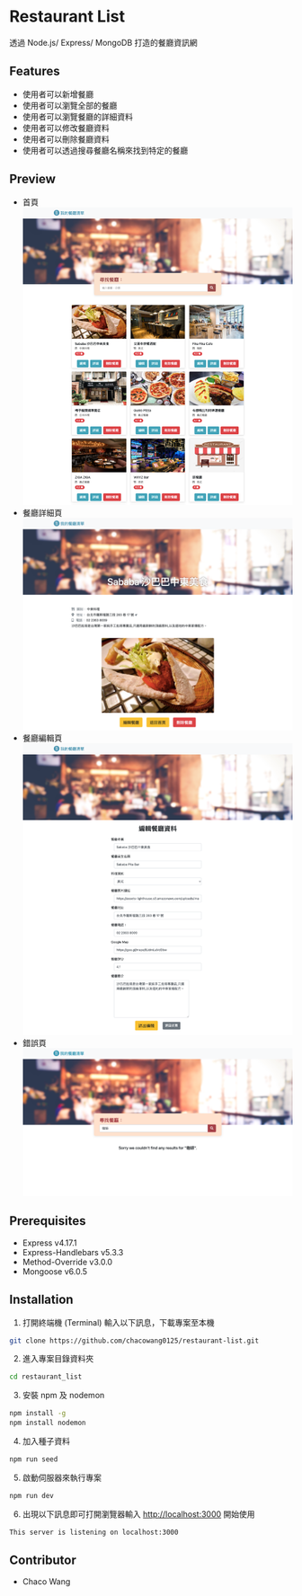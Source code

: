 # Restaurant List

透過 Node.js/ Express/ MongoDB 打造的餐廳資訊網

## Features

- 使用者可以新增餐廳
- 使用者可以瀏覽全部的餐廳
- 使用者可以瀏覽餐廳的詳細資料
- 使用者可以修改餐廳資料
- 使用者可以刪除餐廳資料
- 使用者可以透過搜尋餐廳名稱來找到特定的餐廳

## Preview

- 首頁
  ![image](https://github.com/chacowang0125/restaurant-list/blob/main/public/img/index-page.png)
- 餐廳詳細頁
  ![image](https://github.com/chacowang0125/restaurant-list/blob/main/public/img/detail-page.png)
- 餐廳編輯頁
  ![image](https://github.com/chacowang0125/restaurant-list/blob/main/public/img/edit-page.png)
- 錯誤頁
  ![image](https://github.com/chacowang0125/restaurant-list/blob/main/public/img/error.png)

## Prerequisites

- Express v4.17.1
- Express-Handlebars v5.3.3
- Method-Override v3.0.0
- Mongoose v6.0.5

## Installation

1. 打開終端機 (Terminal) 輸入以下訊息，下載專案至本機

```bash
git clone https://github.com/chacowang0125/restaurant-list.git
```

2.  進入專案目錄資料夾

```bash
cd restaurant_list
```

3. 安裝 npm 及 nodemon

```bash
npm install -g
npm install nodemon
```

4. 加入種子資料

```bash
npm run seed
```

5.  啟動伺服器來執行專案

```bash
npm run dev
```

6.  出現以下訊息即可打開瀏覽器輸入 [http://localhost:3000](http://localhost:3000/) 開始使用

```bash
This server is listening on localhost:3000
```

## Contributor

- Chaco Wang

